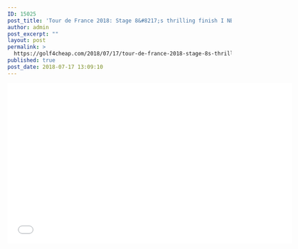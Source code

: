 ```yaml
---
ID: 15025
post_title: 'Tour de France 2018: Stage 8&#8217;s thrilling finish I NBC Sports'
author: admin
post_excerpt: ""
layout: post
permalink: >
  https://golf4cheap.com/2018/07/17/tour-de-france-2018-stage-8s-thrilling-finish-i-nbc-sports/
published: true
post_date: 2018-07-17 13:09:10
---
```

<iframe width="640" height="360" src="//www.youtube.com/embed/6sBH876t0DA" frameborder="0" allow="autoplay; encrypted-media" allowfullscreen></iframe>